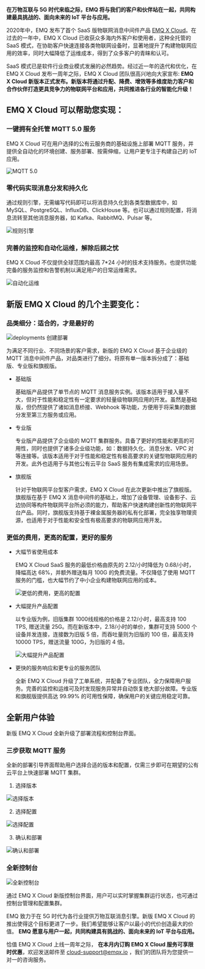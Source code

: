 **在万物互联与 5G 时代来临之际，EMQ 将与我们的客户和伙伴站在一起，共同构建最具挑战的、面向未来的 IoT 平台与应用。**

2020年中，EMQ 发布了首个 SaaS 版物联网消息中间件产品 [EMQ X Cloud](https://cloud.emqx.cn)。在过去的一年中，EMQ X Cloud 已收获众多海内外客户和使用者，这种全托管的 SaaS 模式，在协助客户快速连接各类物联网设备时，显著地提升了构建物联网应用的效率，同时大幅降低了运维成本，得到了众多客户的青睐和认可。

SaaS 模式已是软件行业商业模式发展的必然趋势。经过近一年的迭代和优化，在EMQ X Cloud 发布一周年之际，EMQ X Cloud 团队很高兴地向大家宣布: **EMQ X Cloud 新版本正式发布。新版本将通过升配、降费、增效等多维度助力客户和合作伙伴打造更具竞争力的物联网平台和应用，共同推进各行业的智能化升级！**


## EMQ X Cloud 可以帮助您实现：

### 一键拥有全托管 MQTT 5.0 服务

EMQ X Cloud 可在用户选择的公有云服务商的基础设施上部署 MQTT 服务，并提供全自动化的环境创建、服务部署、按需伸缩，让用户更专注于构建自己的 IoT 应用。

![MQTT 5.0](https://static.emqx.net/images/1c82ade8442fdd7f524dcb1553eeaceb.png)

### 零代码实现消息分发和持久化

通过规则引擎，无需编写代码即可以将消息持久化到各类型数据库中，如 MySQL、PostgreSQL、InfluxDB、ClickHouse 等。也可以通过规则配置，将消息流转至其他消息服务器，如 Kafka、RabbitMQ、Pulsar 等。

![规则引擎](https://static.emqx.net/images/fa86ed1055b864b6b1193d8b55a1b42c.png)

### 完善的监控和自动化运维，解除后顾之忧

EMQ X Cloud 不仅提供全球范围内最高 7*24 小时的技术支持服务。也提供功能完备的服务监控和告警机制以满足用户的日常运维需求。

![自动化运维](https://static.emqx.net/images/0febf516c889e6b0bf87ab85f2a8516f.png)


## 新版 EMQ X Cloud 的几个主要变化：

### 品类细分：适合的，才是最好的

![deployments 创建部署](https://static.emqx.net/images/f89f85a7827c7fffea766d10e2d4a583.jpg)

为满足不同行业、不同场景的客户需求，新版的 EMQ X Cloud 基于企业级的 MQTT 消息中间件产品，对品类进行了细分。将原有单一版本拆分成了：基础版、专业版和旗舰版。

- 基础版

  基础版产品提供了单节点的 MQTT 消息服务实例。该版本适用于接入量不大，但对于性能和稳定性有一定要求的轻量级物联网应用的开发。虽然是基础版，但仍然提供了诸如消息桥接、Webhook 等功能，方便用于将采集的数据分发至第三方服务或应用。

- 专业版

  专业版产品提供了企业级的 MQTT 集群服务。具备了更好的性能和更高的可用性，同时也提供了诸多企业级功能，如：数据持久化、消息分发、VPC 对等连接等。该版本适用于对于性能和稳定性有极高要求的关键型物联网应用的开发。此外也适用于与其他公有云平台 SaaS 服务有集成需求的应用场景。

- 旗舰版

  针对于物联网平台型客户需求，EMQ X Cloud 在此次更新中推出了旗舰版。旗舰版在基于 EMQ X 消息中间件的基础上，增加了设备管理、设备影子、云边协同等构件物联网平台所必须的能力，帮助客户快速构建创新性的物联网平台产品。同时，旗舰版支持基于裸金属服务器的私有化部署，完全独享物理资源，也适用于对于性能和安全性有极高要求的物联网应用开发。

### 更低的费用，更高的配置，更好的服务

- 大幅节省使用成本

  EMQ X Cloud SaaS 服务的最低价格由原先的 2.12/小时降低为 0.68/小时，降幅高达 68%，并额外赠送每月 100G 的免费流量。不仅降低了使用 MQTT 服务的门槛，也大幅节约了中小企业构建物联网应用的成本。

  ![更低的费用，更高的配置](https://static.emqx.net/images/2236bdcc31d1d7763f746f1148380df7.png)

- 大幅提升产品配置

  以专业版为例，旧版集群 1000线规格的价格是 2.12/小时，最高支持 100 TPS, 赠送流量 25G。而在新版本中，2.18/小时的单价，集群可支持 5000 个设备并发连接，连接数为旧版 5 倍，而吞吐量则为旧版的 100 倍，最高支持 10000 TPS，赠送流量 100G，为旧版的 4 倍。

  ![大幅提升产品配置](https://static.emqx.net/images/49301b1ca29a8a751fc6de81a91c1fd4.png)

- 更快的服务响应和更专业的服务团队

  全新 EMQ X Cloud 升级了工单系统，并配备了专业团队，全力保障用户服务。完善的监控和运维可及时发现服务异常并自动恢复绝大部分故障。专业版和旗舰版提供高达 99.99% 的可用性保障，确保用户的关键应用稳定可靠。


## 全新用户体验

新版 EMQ X Cloud 全新升级了部署流程和控制台界面。

### 三步获取 MQTT 服务

全新的部署引导界面帮助用户选择合适的版本和配置，仅需三步即可在期望的公有云平台上快速部署 MQTT 集群。

1. 选择版本

  ![选择版本](https://static.emqx.net/images/e0f8d22f9fe76a8bb3e00cceb0e8dd27.png)

2. 选择配置

  ![选择配置](https://static.emqx.net/images/898b89d58d90d00ac2939ba06ca5f937.png)

3. 确认和部署

  ![确认和部署](https://static.emqx.net/images/4cc3f99c562aa2aade91a2b1f18e9188.png)

### 全新控制台

![全新控制台](https://static.emqx.net/images/2d595ed135b7c790f41c90dba6ab285c.png)

通过 EMQ X Cloud 新版控制台界面，用户可以实时掌握集群运行状态，也可通过控制台管理和配置集群。

EMQ 致力于在 5G 时代为各行业提供万物互联消息引擎。新版 EMQ X Cloud 的推出使得这个目标更进了一步。我们希望能够让客户以最小的代价创造最大的价值。 **EMQ 愿意与用户一起，共同构建具有挑战的、面向未来的 IoT 平台与应用。**

恰值 EMQ X Cloud 上线一周年之际， **在本月内订购 EMQ X Cloud 服务可享限时优惠**，欢迎发送邮件至 cloud-support@emqx.io ，我们的团队将为您提供一对一的咨询服务。
